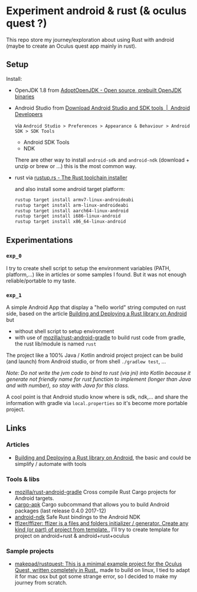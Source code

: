 # Experiment android & rust (& oculus quest ?)

This repo store my journey/exploration about using Rust with android (maybe to create an Oculus quest app mainly in rust).

## Setup

Install:

- OpenJDK 1.8 from [AdoptOpenJDK - Open source, prebuilt OpenJDK binaries](https://adoptopenjdk.net/)
- Android Studio from [Download Android Studio and SDK tools  |  Android Developers](https://developer.android.com/studio/)
  
  via `Android Studio > Preferences > Appearance & Behaviour > Android SDK > SDK Tools`

  - Android SDK Tools
  - NDK
  
  There are other way to install `android-sdk` and `android-ndk` (download + unzip or brew or ...) this is the most common way.
- rust via [rustup.rs - The Rust toolchain installer](https://rustup.rs/)

  and also install some android target platform:

    ```sh
    rustup target install armv7-linux-androideabi
    rustup target install arm-linux-androideabi
    rustup target install aarch64-linux-android
    rustup target install i686-linux-android
    rustup target install x86_64-linux-android
    ```

## Experimentations

### `exp_0`

I try to create shell script to setup the environment variables (PATH, platform,...) like in articles or some samples I found.
But it was not enough reliable/portable to my taste.

### `exp_1`

A simple Android App that display a "hello world" string computed on rust side, based on the article [Building and Deploying a Rust library on Android](https://mozilla.github.io/firefox-browser-architecture/experiments/2017-09-21-rust-on-android.html) but

- without shell script to setup environment
- with use of [mozilla/rust-android-gradle](https://github.com/mozilla/rust-android-gradle) to build rust code from gradle, the rust lib/module is named `rust`

The project like a 100% Java / Kotlin android project project can be build (and launch) from Android studio, or from shell `./gradlew test`, ...

*Note: Do not write the jvm code to bind to rust (via jni) into Kotlin because it generate not friendly name for rust function to implement (longer than Java and with number), so stay with Java for this class.*

A cool point is that Android studio know where is sdk, ndk,... and share the information with gradle via `local.properties` so it's become more portable project.

## Links

### Articles

- [Building and Deploying a Rust library on Android](https://mozilla.github.io/firefox-browser-architecture/experiments/2017-09-21-rust-on-android.html), the basic and could be simplify / automate with tools

### Tools & libs

- [mozilla/rust-android-gradle](https://github.com/mozilla/rust-android-gradle) Cross compile Rust Cargo projects for Android targets.
- [cargo-apk](https://crates.io/crates/cargo-apk) Cargo subcommand that allows you to build Android packages (last release 0.4.0 2017-12)
- [android-ndk](https://crates.io/crates/android-ndk) Safe Rust bindings to the Android NDK
- [ffizer/ffizer: ffizer is a files and folders initializer / generator. Create any kind (or part) of project from template.](https://github.com/ffizer/ffizer/), I'll try to create template for project on android+rust & android+rust+oculus

### Sample projects

- [makepad/rustquest: This is a minimal example project for the Oculus Quest, written completely in Rust.](https://github.com/makepad/rustquest), made to build on linux, I  tied to adapt it for mac osx but got some strange error, so I decided to make my journey from scratch.
